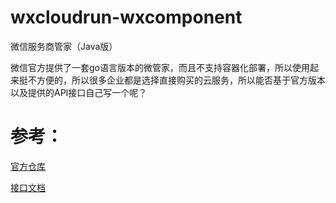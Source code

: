 # wxcloudrun-wxcomponent
微信服务商管家（Java版）

微信官方提供了一套go语言版本的微管家，而且不支持容器化部署，所以使用起来挺不方便的，所以很多企业都是选择直接购买的云服务，所以能否基于官方版本以及提供的API接口自己写一个呢？

# 参考：
[官方仓库](https://github.com/WeixinCloud/wxcloudrun-wxcomponent)

[接口文档](https://developers.weixin.qq.com/doc/oplatform/openApi/OpenApiDoc/)
